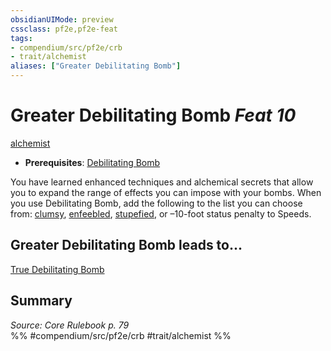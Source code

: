 ```yaml
---
obsidianUIMode: preview
cssclass: pf2e,pf2e-feat
tags:
- compendium/src/pf2e/crb
- trait/alchemist
aliases: ["Greater Debilitating Bomb"]
---
```

# Greater Debilitating Bomb  *Feat 10*  
[alchemist](/rules/traits/alchemist.md)  

- **Prerequisites**: [Debilitating Bomb](/compendium/feats/debilitating-bomb.md)

You have learned enhanced techniques and alchemical secrets that allow you to expand the range of effects you can impose with your bombs. When you use Debilitating Bomb, add the following to the list you can choose from: [clumsy](/rules/conditions.md#Clumsy), [enfeebled](/rules/conditions.md#Enfeebled), [stupefied](/rules/conditions.md#Stupefied), or –10-foot status penalty to Speeds.

## Greater Debilitating Bomb leads to...

[True Debilitating Bomb](/compendium/feats/true-debilitating-bomb.md)

## Summary

*Source: Core Rulebook p. 79*  
%% #compendium/src/pf2e/crb #trait/alchemist %%